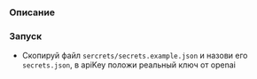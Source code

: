 ### Описание


### Запуск

- Скопируй файл `sercrets/secrets.example.json` и назови его `secrets.json`, в apiKey положи реальный ключ от openai

